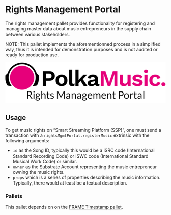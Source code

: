 # Rights Management Portal

The rights management pallet provides functionality for registering and managing master data about music entrepreneurs in the supply chain between various stakeholders.

NOTE: This pallet implements the aforementionned process in a simplified way, thus it is intended for demonstration purposes and is not audited or ready for production use.

![Rights Management Portal](rmp.png)

## Usage

To get music rights on “Smart Streaming Platform (SSP)”, one must send a transaction with a `rightsMgmtPortal.registerMusic` extrinsic with the following arguments:
- `id` as the Song ID, typically this would be a ISRC code (International Standard Recording Code) or ISWC code (International Standard Musical Work Code) or similar.
- `owner` as the Substrate Account representing the music entrepreneur owning the music rights.
- `props` which is a series of properties describing the music information. Typically, there would at least be a textual description.

### Pallets

This pallet depends on on the [FRAME Timestamp pallet](https://docs.rs/crate/pallet-timestamp).

